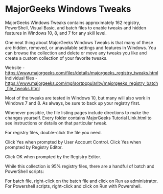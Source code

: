 # MajorGeeks Windows Tweaks
MajorGeeks Windows Tweaks contains approximately 162 registry, PowerShell, Visual Basic, and batch files to enable tweaks and hidden features in Windows 10, 8, and 7 for any skill level.

One neat thing about MajorGeeks Windows Tweaks is that many of these are hidden, removed, or unavailable settings and features in Windows. You can browse the collection and delete or move any tweaks you like and create a custom collection of your favorite tweaks.

Website - https://www.majorgeeks.com/files/details/majorgeeks_registry_tweaks.html
Individual files - https://www.majorgeeks.com/mg/sortpopularity/majorgeeks_registry_batch_file_tweaks.html

Most of the tweaks are tested in Windows 10, but many will also work in Windows 7 and 8. As always, be sure to back up your registry first.

Whenever possible, the file listing pages include directions to make the changes yourself. Every folder contains MajorGeeks Tutorial Link.html to see instructions or details on that particular tweak.

For registry files, double-click the file you need.

Click Yes when prompted by User Account Control.
Click Yes when prompted by Registry Editor.

Click OK when prompted by the Registry Editor.

While this collection is 95% registry files, there are a handful of batch and PowerShell scripts:

For batch file, right-click on the batch file and click on Run as administrator.
For Powershell scripts, right-click and click on Run with Powershell.
